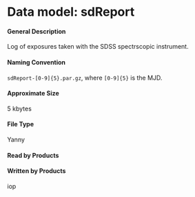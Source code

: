 
# Data model: sdReport



#### General Description
Log of exposures taken with the SDSS spectrscopic instrument.


#### Naming Convention
<code>sdReport-[0-9]{5}\.par\.gz</code>,
where <code>[0-9]{5}</code> is the MJD.


#### Approximate Size
5 kbytes


#### File Type
Yanny


#### Read by Products



#### Written by Products
iop


